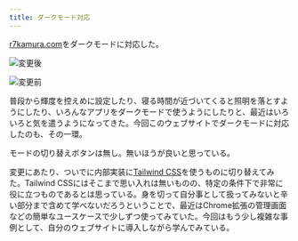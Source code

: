 ```yaml
---
title: ダークモード対応
---
```

[r7kamura.com](https://r7kamura.com/)をダークモードに対応した。

![](https://lh3.googleusercontent.com/xV2Yyqk40EwmdL_JBmFYlJbq2FO--z1Hu9jpSLYsRORnXmdExYpAyjUYhNnR7RurrCwV2F6Sqbxx7Ghp1w3i_w_3vuGVB01ZagtrhBU7UMbmz2_0-UxBSdd1sSigx8UpoSBNN5kja2ZwE010i7V7aYEkdcaqqT8QASinXC3seCc4g4jvo5SbJeUq "変更後")

![](https://lh4.googleusercontent.com/2ARCy5MPM8auU4dFXmzcVv63FpzvbI0dCqF1shKrroz_WoSmGQALeYCX4udbD5vDqdpqG4h3sRaDtxYvxcJADNC-KXOCAo6peUde6ZhksKVGgz6KT2zyisdbLCL_mdtg9J3ba-00-OhMErlNpn3-HidfZa3yKO_097k7aHc8aMQqlwlMt-Hoe2Iv "変更前")

普段から輝度を控えめに設定したり、寝る時間が近づいてくると照明を落とすようにしたり、いろんなアプリをダークモードで使うようにしたりと、最近はいろいろと気を遣うようになってきた。今回このウェブサイトでダークモードに対応したのも、その一環。

モードの切り替えボタンは無し。無いほうが良いと思っている。

変更にあたり、ついでに内部実装に[Tailwind CSS](https://tailwindcss.com/)を使うものに切り替えてみた。Tailwind CSSにはそこまで思い入れは無いものの、特定の条件下で非常に役に立つものであるとは思っている。身を切って自分事として扱ってみないと辛い部分まで含めて学べないだろうということで、最近はChrome拡張の管理画面などの簡単なユースケースで少しずつ使ってみていた。今回はもう少し複雑な事例として、自分のウェブサイトに導入しながら学んでみている。
